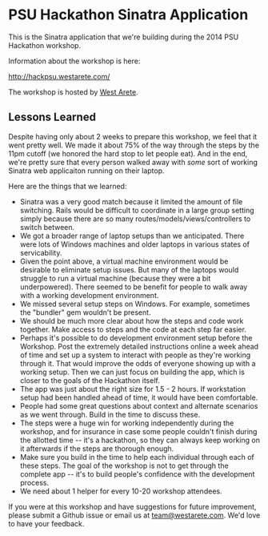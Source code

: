 # PSU Hackathon Sinatra Application

This is the Sinatra application that we're building during the 2014 PSU Hackathon workshop.

Information about the workshop is here:

http://hackpsu.westarete.com/

The workshop is hosted by [West Arete](http://westarete.com).

## Lessons Learned

Despite having only about 2 weeks to prepare this workshop, we feel that it went pretty well. We made it about 75% of the way through the steps by the 11pm cutoff (we honored the hard stop to let people eat). And in the end, we're pretty sure that every person walked away with *some* sort of working Sinatra web applicaiton running on their laptop.

Here are the things that we learned:

- Sinatra was a very good match because it limited the amount of file switching. Rails would be difficult to coordinate in a large group setting simply because there are so many routes/models/views/controllers to switch between.
- We got a broader range of laptop setups than we anticipated. There were lots of Windows machines and older laptops in various states of servicability. 
- Given the point above, a virtual machine environment would be desirable to eliminate setup issues. But many of the laptops would struggle to run a virtual machine (because they were a bit underpowered). There seemed to be benefit for people to walk away with a working development environment.
- We missed several setup steps on Windows. For example, sometimes the "bundler" gem wouldn't be present.
- We should be much more clear about how the steps and code work together. Make access to steps and the code at each step far easier.
- Perhaps it's possible to do development environment setup before the Workshop. Post the extremely detailed instructions online a week ahead of time and set up a system to interact with people as they're working through it. That would improve the odds of everyone showing up with a working setup. Then we can just focus on building the app, which is closer to the goals of the Hackathon itself.
- The app was just about the right size for 1.5 - 2 hours. If workstation setup had been handled ahead of time, it would have been comfortable.
- People had some great questions about context and alternate scenarios as we went through. Build in the time to discuss these.
- The steps were a huge win for working independently during the workshop, and for insurance in case some people couldn't finish during the allotted time -- it's a hackathon, so they can always keep working on it afterwards if the steps are thorough enough.
- Make sure you build in the time to help each individual through each of these steps. The goal of the workshop is not to get through the complete app -- it's to build people's confidence with the development process. 
- We need about 1 helper for every 10-20 workshop attendees. 


If you were at this workshop and have suggestions for future improvement, please submit a Github issue or email us at <team@westarete.com>. We'd love to have your feedback.
